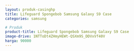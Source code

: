 ```yaml
---
layout: produk-casinghp
title: Lifeguard Spongebob Samsung Galaxy S9 Case
categories: samsung

# Produk
product-title: Lifeguard Spongebob Samsung Galaxy S9 Case
image-drive: 1NTToDt4ZHmyHEWt-QSXm9S_DDVxVf40V
harga: 90000
---
```

